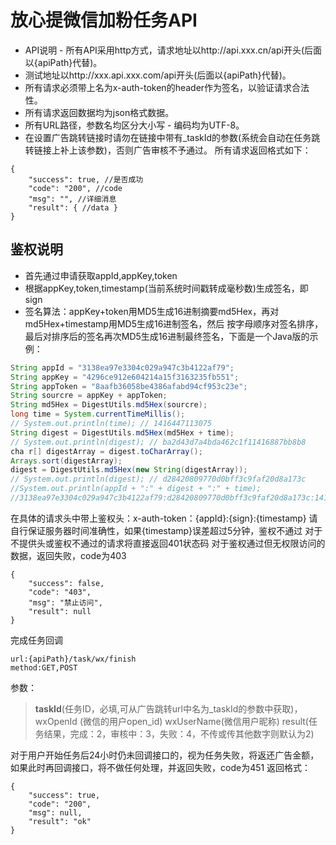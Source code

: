 # 放心提微信加粉任务API

- API说明 - 所有API采用http方式，请求地址以http://api.xxx.cn/api开头(后面以{apiPath}代替)。
- 测试地址以http://xxx.api.xxx.com/api开头(后面以{apiPath}代替)。
- 所有请求必须带上名为x-auth-token的header作为签名，以验证请求合法性。
- 所有请求返回数据均为json格式数据。
- 所有URL路径，参数名均区分大小写 - 编码均为UTF-8。
- 在设置广告跳转链接时请勿在链接中带有_taskId的参数(系统会自动在任务跳转链接上补上该参数)，否则广告审核不予通过。
所有请求返回格式如下：
```
{ 
    "success": true, //是否成功 
    "code": "200", //code 
    "msg": "", //详细消息 
    "result": { //data } 
} 
```
## 鉴权说明 
- 首先通过申请获取appId,appKey,token
- 根据appKey,token,timestamp(当前系统时间戳转成毫秒数)生成签名，即sign
- 签名算法：appKey+token用MD5生成16进制摘要md5Hex，再对md5Hex+timestamp用MD5生成16进制签名，然后 按字母顺序对签名排序，最后对排序后的签名再次MD5生成16进制最终签名，下面是一个Java版的示例：
``` java
String appId = "3138ea97e3304c029a947c3b4122af79";
String appKey = "4296ce912e604214a15f3163235fb551"; 
String appToken = "8aafb36058be4386afabd94cf953c23e"; 
String sourcre = appKey + appToken; 
String md5Hex = DigestUtils.md5Hex(sourcre); 
long time = System.currentTimeMillis(); 
// System.out.println(time); // 1416447113075 
String digest = DigestUtils.md5Hex(md5Hex + time);
// System.out.println(digest); // ba2d43d7a4bda462c1f11416887bb8b8 
cha r[] digestArray = digest.toCharArray();
Arrays.sort(digestArray);
digest = DigestUtils.md5Hex(new String(digestArray));
// System.out.println(digest); // d28420809770d0bff3c9faf20d8a173c
//System.out.println(appId + ":" + digest + ":" + time);
//3138ea97e3304c029a947c3b4122af79:d28420809770d0bff3c9faf20d8a173c:1416447113075
```
在具体的请求头中带上鉴权头：x-auth-token：{appId}:{sign}:{timestamp}
请自行保证服务器时间准确性，如果{timestamp}误差超过5分钟，鉴权不通过
对于不提供头或鉴权不通过的请求将直接返回401状态码
对于鉴权通过但无权限访问的数据，返回失败，code为403
```
{ 
    "success": false, 
    "code": "403", 
    "msg": "禁止访问", 
    "result": null 
} 
```
完成任务回调
```
url:{apiPath}/task/wx/finish
method:GET,POST
```
参数：
> **taskId**(任务ID，必填,可从广告跳转url中名为_taskId的参数中获取)，
> wxOpenId (微信的用户open_id)
> wxUserName(微信用户昵称)
> result(任务结果，完成：2，审核中：3，失败：4，不传或传其他数字则默认为2)

对于用户开始任务后24小时仍未回调接口的，视为任务失败，将返还广告金额，如果此时再回调接口，将不做任何处理，并返回失败，code为451
返回格式：
```
{
    "success": true,
    "code": "200",
    "msg": null,
    "result": "ok"
}
```









